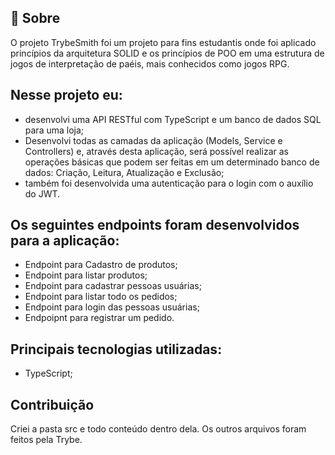 ## 🧐 Sobre

O projeto TrybeSmith foi um projeto para fins estudantis onde foi aplicado princípios da arquitetura SOLID e os princípios de POO em uma estrutura de jogos de interpretação de paéis, mais conhecidos como jogos RPG.

## Nesse projeto eu:

- desenvolvi uma API RESTful com TypeScript e um banco de dados SQL para uma loja;
- Desenvolvi todas as camadas da aplicação (Models, Service e Controllers) e, através desta aplicação, será possível realizar as operações básicas que podem ser feitas em um determinado banco de dados: Criação, Leitura, Atualização e Exclusão;
- também foi desenvolvida uma autenticação para o login com o auxílio do JWT.

## Os seguintes endpoints foram desenvolvidos para a aplicação:

- Endpoint para Cadastro de produtos;
- Endpoint para listar produtos;
- Endpoint para cadastrar pessoas usuárias;
- Endpoint para listar todo os pedidos;
- Endpoint para login das pessoas usuárias;
- Endpoipnt para registrar um pedido.

## Principais tecnologias utilizadas:

- TypeScript;

## Contribuição

Criei a pasta src e todo conteúdo dentro dela. Os outros arquivos foram feitos pela Trybe.
